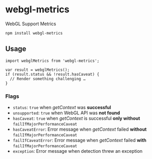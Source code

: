 # webgl-metrics

WebGL Support Metrics

```
npm install webgl-metrics
```

## Usage

```
import webglMetrics from 'webgl-metrics';

var result = webglMetrics();
if (result.status && !result.hasCaveat) {
  // Render something challenging …
}
```

### Flags

- `status`: `true` when *getContext* was **successful**
- `unsupported`: `true` when WebGL API was **not found**
- `hasCaveat`: `true` when *getContext* is successful **only without** `failIfMajorPerformanceCaveat`
- `hasCaveatError`: Error message when *getContext* failed **without** `failIfMajorPerformanceCaveat`
- `failIfCaveatError`: Error message when *getContext* failed **with** `failIfMajorPerformanceCaveat`
- `exception`: Error message when detection threw an exception
